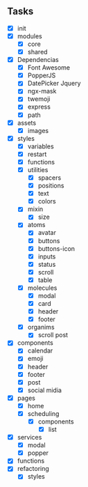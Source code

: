 ## Tasks

- [x] init
- [x] modules
  - [x] core
  - [x] shared
- [x] Dependencias
  - [x] Font Awesome
  - [x] PopperJS
  - [x] DatePicker Jquery
  - [x] ngx-mask
  - [x] twemoji
  - [x] express
  - [x] path
- [x] assets
  - [x] images
- [x] styles
  - [x] variables
  - [x] restart
  - [x] functions
  - [x] utilities
    - [x] spacers
    - [x] positions
    - [x] text
    - [x] colors
  - [x] mixin
    - [x] size
  - [x] atoms
    - [x] avatar
    - [x] buttons
    - [x] buttons-icon
    - [x] inputs
    - [x] status
    - [x] scroll
    - [x] table
  - [x] molecules
    - [x] modal
    - [x] card
    - [x] header
    - [x] footer
  - [x] organims
    - [x] scroll post
- [x] components
  - [x] calendar
  - [x] emoji
  - [x] header
  - [x] footer
  - [x] post
  - [x] social midia
- [x] pages
  - [x] home
  - [x] scheduling
    - [x] components
      - [x] list
- [x] services
  - [x] modal
  - [x] popper
- [x] functions
- [x] refactoring
    - [x] styles
